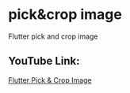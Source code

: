 # pick&crop image

Flutter pick and crop image

## YouTube Link:

[Flutter Pick & Crop Image](https://youtu.be/nIMfayjbE4k)

